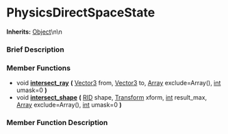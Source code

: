#  PhysicsDirectSpaceState  
**Inherits:** [Object](class_object)\\n\\n
###  Brief Description  


###  Member Functions 
  * void  **[intersect_ray](#intersect_ray)**  **(** [Vector3](class_vector3) from, [Vector3](class_vector3) to, [Array](class_array) exclude=Array(), [int](class_int) umask=0  **)**
  * void  **[intersect_shape](#intersect_shape)**  **(** [RID](class_rid) shape, [Transform](class_transform) xform, [int](class_int) result_max, [Array](class_array) exclude=Array(), [int](class_int) umask=0  **)**

###  Member Function Description  
